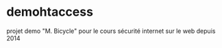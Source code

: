 demohtaccess
============

projet demo "M. Bicycle" pour le cours sécurité internet 
sur le web depuis 2014

